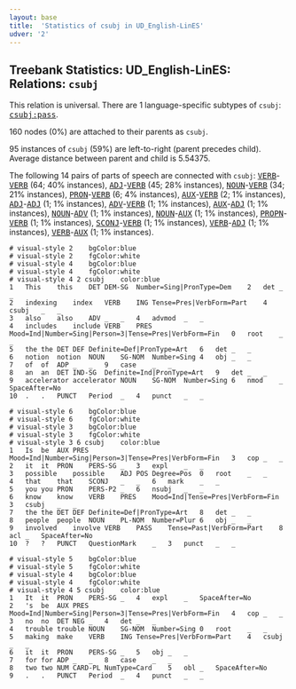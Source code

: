 ```yaml
---
layout: base
title:  'Statistics of csubj in UD_English-LinES'
udver: '2'
---
```


## Treebank Statistics: UD_English-LinES: Relations: `csubj`

This relation is universal.
There are 1 language-specific subtypes of `csubj`: <tt><a href="en_lines-dep-csubj-pass.html">csubj:pass</a></tt>.

160 nodes (0%) are attached to their parents as `csubj`.

95 instances of `csubj` (59%) are left-to-right (parent precedes child).
Average distance between parent and child is 5.54375.

The following 14 pairs of parts of speech are connected with `csubj`: <tt><a href="en_lines-pos-VERB.html">VERB</a></tt>-<tt><a href="en_lines-pos-VERB.html">VERB</a></tt> (64; 40% instances), <tt><a href="en_lines-pos-ADJ.html">ADJ</a></tt>-<tt><a href="en_lines-pos-VERB.html">VERB</a></tt> (45; 28% instances), <tt><a href="en_lines-pos-NOUN.html">NOUN</a></tt>-<tt><a href="en_lines-pos-VERB.html">VERB</a></tt> (34; 21% instances), <tt><a href="en_lines-pos-PRON.html">PRON</a></tt>-<tt><a href="en_lines-pos-VERB.html">VERB</a></tt> (6; 4% instances), <tt><a href="en_lines-pos-AUX.html">AUX</a></tt>-<tt><a href="en_lines-pos-VERB.html">VERB</a></tt> (2; 1% instances), <tt><a href="en_lines-pos-ADJ.html">ADJ</a></tt>-<tt><a href="en_lines-pos-ADJ.html">ADJ</a></tt> (1; 1% instances), <tt><a href="en_lines-pos-ADV.html">ADV</a></tt>-<tt><a href="en_lines-pos-VERB.html">VERB</a></tt> (1; 1% instances), <tt><a href="en_lines-pos-AUX.html">AUX</a></tt>-<tt><a href="en_lines-pos-ADJ.html">ADJ</a></tt> (1; 1% instances), <tt><a href="en_lines-pos-NOUN.html">NOUN</a></tt>-<tt><a href="en_lines-pos-ADV.html">ADV</a></tt> (1; 1% instances), <tt><a href="en_lines-pos-NOUN.html">NOUN</a></tt>-<tt><a href="en_lines-pos-AUX.html">AUX</a></tt> (1; 1% instances), <tt><a href="en_lines-pos-PROPN.html">PROPN</a></tt>-<tt><a href="en_lines-pos-VERB.html">VERB</a></tt> (1; 1% instances), <tt><a href="en_lines-pos-SCONJ.html">SCONJ</a></tt>-<tt><a href="en_lines-pos-VERB.html">VERB</a></tt> (1; 1% instances), <tt><a href="en_lines-pos-VERB.html">VERB</a></tt>-<tt><a href="en_lines-pos-ADJ.html">ADJ</a></tt> (1; 1% instances), <tt><a href="en_lines-pos-VERB.html">VERB</a></tt>-<tt><a href="en_lines-pos-AUX.html">AUX</a></tt> (1; 1% instances).


~~~ conllu
# visual-style 2	bgColor:blue
# visual-style 2	fgColor:white
# visual-style 4	bgColor:blue
# visual-style 4	fgColor:white
# visual-style 4 2 csubj	color:blue
1	This	this	DET	DEM-SG	Number=Sing|PronType=Dem	2	det	_	_
2	indexing	index	VERB	ING	Tense=Pres|VerbForm=Part	4	csubj	_	_
3	also	also	ADV	_	_	4	advmod	_	_
4	includes	include	VERB	PRES	Mood=Ind|Number=Sing|Person=3|Tense=Pres|VerbForm=Fin	0	root	_	_
5	the	the	DET	DEF	Definite=Def|PronType=Art	6	det	_	_
6	notion	notion	NOUN	SG-NOM	Number=Sing	4	obj	_	_
7	of	of	ADP	_	_	9	case	_	_
8	an	an	DET	IND-SG	Definite=Ind|PronType=Art	9	det	_	_
9	accelerator	accelerator	NOUN	SG-NOM	Number=Sing	6	nmod	_	SpaceAfter=No
10	.	.	PUNCT	Period	_	4	punct	_	_

~~~


~~~ conllu
# visual-style 6	bgColor:blue
# visual-style 6	fgColor:white
# visual-style 3	bgColor:blue
# visual-style 3	fgColor:white
# visual-style 3 6 csubj	color:blue
1	Is	be	AUX	PRES	Mood=Ind|Number=Sing|Person=3|Tense=Pres|VerbForm=Fin	3	cop	_	_
2	it	it	PRON	PERS-SG	_	3	expl	_	_
3	possible	possible	ADJ	POS	Degree=Pos	0	root	_	_
4	that	that	SCONJ	_	_	6	mark	_	_
5	you	you	PRON	PERS-P2	_	6	nsubj	_	_
6	know	know	VERB	PRES	Mood=Ind|Tense=Pres|VerbForm=Fin	3	csubj	_	_
7	the	the	DET	DEF	Definite=Def|PronType=Art	8	det	_	_
8	people	people	NOUN	PL-NOM	Number=Plur	6	obj	_	_
9	involved	involve	VERB	PASS	Tense=Past|VerbForm=Part	8	acl	_	SpaceAfter=No
10	?	?	PUNCT	QuestionMark	_	3	punct	_	_

~~~


~~~ conllu
# visual-style 5	bgColor:blue
# visual-style 5	fgColor:white
# visual-style 4	bgColor:blue
# visual-style 4	fgColor:white
# visual-style 4 5 csubj	color:blue
1	It	it	PRON	PERS-SG	_	4	expl	_	SpaceAfter=No
2	's	be	AUX	PRES	Mood=Ind|Number=Sing|Person=3|Tense=Pres|VerbForm=Fin	4	cop	_	_
3	no	no	DET	NEG	_	4	det	_	_
4	trouble	trouble	NOUN	SG-NOM	Number=Sing	0	root	_	_
5	making	make	VERB	ING	Tense=Pres|VerbForm=Part	4	csubj	_	_
6	it	it	PRON	PERS-SG	_	5	obj	_	_
7	for	for	ADP	_	_	8	case	_	_
8	two	two	NUM	CARD-PL	NumType=Card	5	obl	_	SpaceAfter=No
9	.	.	PUNCT	Period	_	4	punct	_	_

~~~


